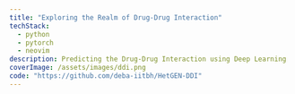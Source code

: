 ```yaml
---
title: "Exploring the Realm of Drug-Drug Interaction"
techStack:
  - python
  - pytorch
  - neovim
description: Predicting the Drug-Drug Interaction using Deep Learning
coverImage: /assets/images/ddi.png
code: "https://github.com/deba-iitbh/HetGEN-DDI"
---
```

